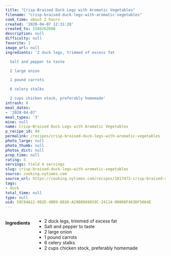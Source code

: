 ```yaml
---
title: "Crisp-Braised Duck Legs with Aromatic Vegetables"
filename: "crisp-braised-duck-legs-with-aromatic-vegetables"
cook_time: about 2 hours
created: '2020-04-07 12:31:28'
created_ts: 1586262688
description: null
difficulty: null
favorite: 1
image_url: null
ingredients: '2 duck legs, trimmed of excess fat

  Salt and pepper to taste

  2 large onion

  1 pound carrots

  6 celery stalks

  2 cups chicken stock, preferably homemade'
intrash: 0
meal_dates:
- '2020-04-07'
meal_types: '3'
mine: null
name: Crisp-Braised Duck Legs with Aromatic Vegetables
p_recipe_id: 94
permalink: /recipes/crisp-braised-duck-legs-with-aromatic-vegetables
photo_large: null
photo_thumb: null
photos_dict: null
prep_time: null
rating: 5
servings: Yield 4 servings
slug: crisp-braised-duck-legs-with-aromatic-vegetables
source: cooking.nytimes.com
source_url: https://cooking.nytimes.com/recipes/1017472-crisp-braised-duck-legs-with-aromatic-vegetables?action=click&module=Global%20Search%20Recipe%20Card&pgType=search&rank=1
tags:
- duck
total_time: null
type: null
uid: 59C94A12-982E-4BD9-8826-A29B0DA9019C-24114-00000F463DF5064E
---
```

<div class="large-8 medium-7 columns" id="writeup">	</div><!-- #writeup -->
</div><!-- #row-one -->
<div class="row" id="row-two">	<div class="medium-4 small-5 columns" id="ingredients"><h4>Ingredients</h4><div class="box box-ingredients content"><ul>
<li>2 duck legs, trimmed of excess fat</li>
<li>Salt and pepper to taste</li>
<li>2 large onion</li>
<li>1 pound carrots</li>
<li>6 celery stalks</li>
<li>2 cups chicken stock, preferably homemade</li>
</ul>
</div>	</div>	<div class="medium-6 small-7 columns" id="directions">	</div>